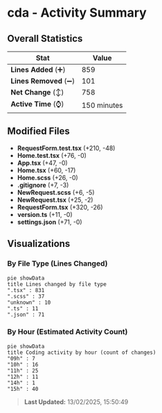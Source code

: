 # cda - Activity Summary 

## Overall Statistics

| Stat                   | Value                                                             |
| ---------------------- | ----------------------------------------------------------------- |
| **Lines Added** (➕)   | 859                                          |
| **Lines Removed** (➖) | 101                                        |
| **Net Change** (↕)    | 758                |
| **Active Time** (⌚)   | 150 minutes |


## Modified Files
- **RequestForm.test.tsx** (+210, -48)
- **Home.test.tsx** (+76, -0)
- **App.tsx** (+47, -0)
- **Home.tsx** (+60, -17)
- **Home.scss** (+26, -0)
- **.gitignore** (+7, -3)
- **NewRequest.scss** (+6, -5)
- **NewRequest.tsx** (+25, -2)
- **RequestForm.tsx** (+320, -26)
- **version.ts** (+11, -0)
- **settings.json** (+71, -0)

## Visualizations

### By File Type (Lines Changed)

```mermaid
pie showData
title Lines changed by file type
".tsx" : 831
".scss" : 37
"unknown" : 10
".ts" : 11
".json" : 71
```

### By Hour (Estimated Activity Count)

```mermaid
pie showData
title Coding activity by hour (count of changes)
"09h" : 7
"10h" : 16
"11h" : 25
"12h" : 11
"14h" : 1
"15h" : 40
```


> **Last Updated:** 13/02/2025, 15:50:49